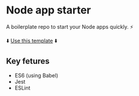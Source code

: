 # Node app starter

A boilerplate repo to start your Node apps quickly. :zap:

:arrow_down: [Use this template](https://github.com/giulioambrogi/node-app-starter/generate) :arrow_down:

## Key fetures

- ES6 (using Babel)
- Jest
- ESLint


